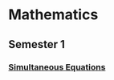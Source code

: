 <head>
    <title>Yr 9 Maths</title>
</head>
<body>
    <h1 class="title">Mathematics</h1>
    <h2>Semester 1</h2>
    <h3><a href="https://harzavad.github.io/the-merchant/notes/year-9/maths/simultaneous-equations.html">Simultaneous Equations</a></h3>
</body>